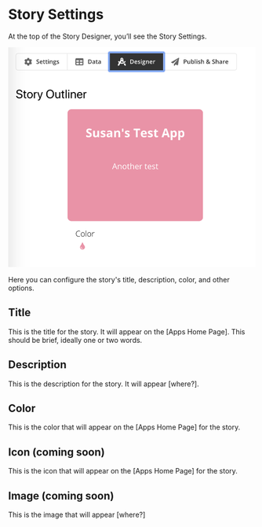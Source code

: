 # Story Settings

At the top of the Story Designer, you’ll see the Story Settings. 

![\[Replace image\] Story Settings](../../.gitbook/assets/image%20%2812%29.png)

Here you can configure the story's title, description, color, and other options. 

## Title

This is the title for the story. It will appear on the \[Apps Home Page\]. This should be brief, ideally one or two words.

## Description

This is the description for the story. It will appear \[where?\].

## Color

This is the color that will appear on the \[Apps Home Page\] for the story.

## Icon \(coming soon\)

This is the icon that will appear on the \[Apps Home Page\] for the story.

## Image \(coming soon\)

This is the image that will appear \[where?\]

